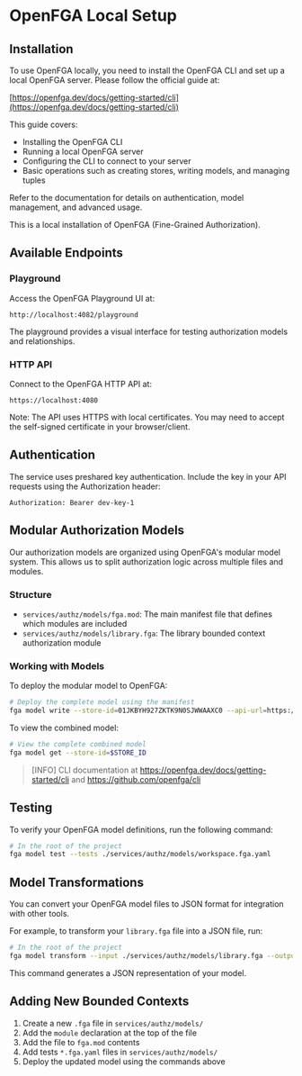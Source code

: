 # OpenFGA Local Setup

## Installation

To use OpenFGA locally, you need to install the OpenFGA CLI and set up a local OpenFGA server. Please follow the official guide at:

[https://openfga.dev/docs/getting-started/cli](https://openfga.dev/docs/getting-started/cli)

This guide covers:

- Installing the OpenFGA CLI
- Running a local OpenFGA server
- Configuring the CLI to connect to your server
- Basic operations such as creating stores, writing models, and managing tuples

Refer to the documentation for details on authentication, model management, and advanced usage.

This is a local installation of OpenFGA (Fine-Grained Authorization).

## Available Endpoints

### Playground

Access the OpenFGA Playground UI at:

```
http://localhost:4082/playground
```

The playground provides a visual interface for testing authorization models and relationships.

### HTTP API

Connect to the OpenFGA HTTP API at:

```
https://localhost:4080
```

Note: The API uses HTTPS with local certificates. You may need to accept the self-signed certificate in your browser/client.

## Authentication

The service uses preshared key authentication. Include the key in your API requests using the Authorization header:

```
Authorization: Bearer dev-key-1
```

## Modular Authorization Models

Our authorization models are organized using OpenFGA's modular model system. This allows us to split authorization logic across multiple files and modules.

### Structure

- `services/authz/models/fga.mod`: The main manifest file that defines which modules are included
- `services/authz/models/library.fga`: The library bounded context authorization module

### Working with Models

To deploy the modular model to OpenFGA:

```sh
# Deploy the complete model using the manifest
fga model write --store-id=01JKBYH927ZKTK9N0SJWWAAXC0 --api-url=https://localhost:4080 --api-token=dev-key-1--file services/authz/models/fga.mod
```

To view the combined model:

```sh
# View the complete combined model
fga model get --store-id=$STORE_ID
```

>[INFO] CLI documentation at <https://openfga.dev/docs/getting-started/cli> and <https://github.com/openfga/cli>

## Testing

To verify your OpenFGA model definitions, run the following command:

```sh
# In the root of the project
fga model test --tests ./services/authz/models/workspace.fga.yaml
```

## Model Transformations

You can convert your OpenFGA model files to JSON format for integration with other tools.

For example, to transform your `library.fga` file into a JSON file, run:

```sh
# In the root of the project
fga model transform --input ./services/authz/models/library.fga --output ./services/authz/models/library.json
```

This command generates a JSON representation of your model.

## Adding New Bounded Contexts

1. Create a new `.fga` file in `services/authz/models/`
2. Add the `module` declaration at the top of the file
3. Add the file to `fga.mod` contents
4. Add tests `*.fga.yaml` files in `services/authz/models/`
5. Deploy the updated model using the commands above
